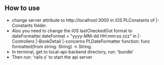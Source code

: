## How to use
- change server attribute to http://localhost:3000 in iOS PLConstants of |-Constants folder.
- Also you need to change the iOS lastCheckedOut format to dateFormatter.dateFormat = "yyyy-MM-dd HH:mm:ss zzz" in |-Controllers |-BookDetail |-concerns PLDateFormatter function: func formatted(from string: String) -> String.
- In terminal, get to local-api-backend directory, run: 'bundle'
- Then run: 'rails s' to start the api server
